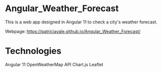 # Angular_Weather_Forecast
This is a web app designed in Angular 11 to check a city's weather forecast.

Webpage: https://patriciavale.github.io/Angular_Weather_Forecast/

# Technologies
Angular 11
OpenWeatherMap API
Chart.js
Leaflet
